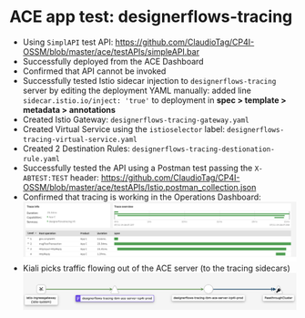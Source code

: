 # ACE app test: designerflows-tracing
- Using `SimplAPI` test API: https://github.com/ClaudioTag/CP4I-OSSM/blob/master/ace/testAPIs/simpleAPI.bar
- Successfully deployed from the ACE Dashboard
- Confirmed that API cannot be invoked
- Successfully tested Istio sidecar injection to `designerflows-tracing` server by editing the deployment YAML manually: added line `sidecar.istio.io/inject: 'true'` to deployment in **spec > template > metadata > annotations**
- Created Istio Gateway: `designerflows-tracing-gateway.yaml`
- Created Virtual Service using the `istioselector` label: `designerflows-tracing-virtual-service.yaml`
- Created 2 Destination Rules: `designerflows-tracing-destionation-rule.yaml`
- Successfully tested the API using a Postman test passing the `X-ABTEST:TEST` header: https://github.com/ClaudioTag/CP4I-OSSM/blob/master/ace/testAPIs/Istio.postman_collection.json
- Confirmed that tracing is working in the Operations Dashboard:
![simpleAPI-tracing](https://github.com/ClaudioTag/CP4I-OSSM/blob/master/images/simpleAPI-tracing.png)
- Kiali picks traffic flowing out of the ACE server (to the tracing sidecars)
![simpleAPI-kiali-tracing](https://github.com/ClaudioTag/CP4I-OSSM/blob/master/images/simpleAPI-kiali-tracing.png)

